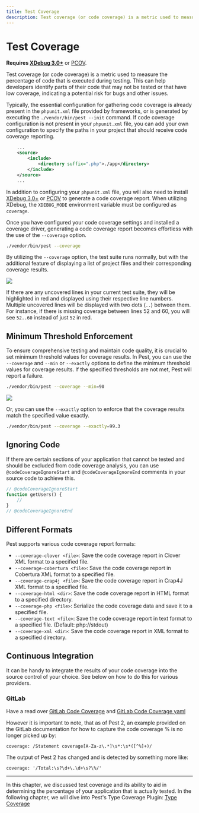 ```yaml
---
title: Test Coverage
description: Test coverage (or code coverage) is a metric used to measure the percentage of code that is executed during testing. This can help developers identify parts of their code that may not be tested or that have low coverage, indicating a potential risk for bugs and other issues.
---
```


# Test Coverage

**Requires [XDebug 3.0+](https://xdebug.org/docs/install/)** or [PCOV](https://github.com/krakjoe/pcov).

Test coverage (or code coverage) is a metric used to measure the percentage of code that is executed during testing. This can help developers identify parts of their code that may not be tested or that have low coverage, indicating a potential risk for bugs and other issues.

Typically, the essential configuration for gathering code coverage is already present in the `phpunit.xml` file provided by frameworks, or is generated by executing the `./vendor/bin/pest --init` command. If code coverage configuration is not present in your `phpunit.xml` file, you can add your own configuration to specify the paths in your project that should receive code coverage reporting.

```xml
    ...
    <source>
        <include>
            <directory suffix=".php">./app</directory>
        </include>
    </source>
    ...
```

In addition to configuring your `phpunit.xml` file, you will also need to install [XDebug 3.0+](https://xdebug.org/docs/install/) or [PCOV](https://github.com/krakjoe/pcov) to generate a code coverage report. When utilizing XDebug, the `XDEBUG_MODE` environment variable must be configured as `coverage`.

Once you have configured your code coverage settings and installed a coverage driver, generating a code coverage report becomes effortless with the use of the `--coverage` option.

```bash
./vendor/bin/pest --coverage
```

By utilizing the `--coverage` option, the test suite runs normally, but with the additional feature of displaying a list of project files and their corresponding coverage results.


<div class="code-snippet">
    <img src="/assets/img/coverage.webp?1" style="--lines: 12" />
</div>

If there are any uncovered lines in your current test suite, they will be highlighted in red and displayed using their respective line numbers. Multiple uncovered lines will be displayed with two dots (`..`) between them. For instance, if there is missing coverage between lines 52 and 60, you will see `52..60` instead of just `52` in red.

## Minimum Threshold Enforcement

To ensure comprehensive testing and maintain code quality, it is crucial to set minimum threshold values for coverage results. In Pest, you can use the `--coverage` and `--min` or `--exactly` options to define the minimum threshold values for coverage results. If the specified thresholds are not met, Pest will report a failure.

```bash
./vendor/bin/pest --coverage --min=90
```

<div class="code-snippet">
    <img src="/assets/img/coverage-min.webp?1" style="--lines: 9" />
</div>

Or, you can use the `--exactly` option to enforce that the coverage results match the specified value exactly.

```bash
./vendor/bin/pest --coverage --exactly=99.3
```

## Ignoring Code

If there are certain sections of your application that cannot be tested and should be excluded from code coverage analysis, you can use `@codeCoverageIgnoreStart` and `@codeCoverageIgnoreEnd` comments in your source code to achieve this.

```php
// @codeCoverageIgnoreStart
function getUsers() {
    //
}
// @codeCoverageIgnoreEnd
```

## Different Formats

Pest supports various code coverage report formats:

- `--coverage-clover <file>`: Save the code coverage report in Clover XML format to a specified file.
- `--coverage-cobertura <file>`: Save the code coverage report in Cobertura XML format to a specified file.
- `--coverage-crap4j <file>`: Save the code coverage report in Crap4J XML format to a specified file.
- `--coverage-html <dir>`: Save the code coverage report in HTML format to a specified directory.
- `--coverage-php <file>`: Serialize the code coverage data and save it to a specified file.
- `--coverage-text <file>`: Save the code coverage report in text format to a specified file. (Default: php://stdout)
- `--coverage-xml <dir>`: Save the code coverage report in XML format to a specified directory.

## Continuous Integration

It can be handy to integrate the results of your code coverage into the source control of your choice.
See below on how to do this for various providers.

### GitLab

Have a read over [GitLab Code Coverage](https://docs.gitlab.com/ee/ci/testing/code_coverage.html) and [GitLab Code Coverage yaml](https://docs.gitlab.com/ee/ci/yaml/index.html#coverage)

However it is important to note, that as of Pest 2, an example provided on the GitLab documentation for how to capture the code coverage % is no longer picked up by:

`coverage: /Statement coverage[A-Za-z\.*]\s*:\s*([^%]+)/`

The output of Pest 2 has changed and is detected by something more like:

 `coverage: '/Total:\s?\d+\.\d+\s?\%/'`

---

In this chapter, we discussed test coverage and its ability to aid in determining the percentage of your application that is actually tested. In the following chapter, we will dive into Pest's Type Coverage Plugin: [Type Coverage](/docs/type-coverage)
